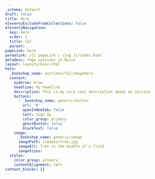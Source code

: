 ```yaml
---
_schema: default
draft: false
title: Hero
eleventyExcludeFromCollections: false
eleventyNavigation:
  key: Hero
  order: 1
  title: lel
  parent:
pageLink: hero
permalink: /{{ pageLink | slug }}/index.html
metaDesc: Yoga sessions in Boise
layout: layouts/base.html
hero:
  _bookshop_name: sections/fullImageHero
  content:
    eyebrow: brow
    headline: My headline
    description: This is my very cool description about my service
    buttons:
      - _bookshop_name: generic/button
        url: '#'
        openInNewTab: false
        text: Sign Up
        color_group: primary
        ghostButton: false
        blackText: false
    image:
      _bookshop_name: generic/image
      imagePath: /images/tree.jpg
      imageAlt: Tree in the middle of a field
      imageSizes:
  styles:
    color_group: primary
    contentAlignment: left
content_blocks: []
---
```

